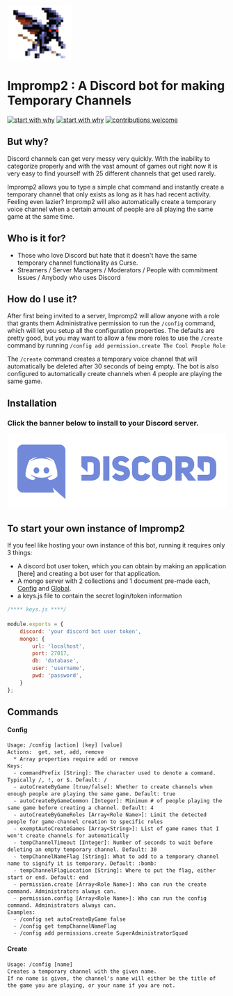 ![Impromp2 Logo](/img/Imp.png)

# Impromp2 : A Discord bot for making Temporary Channels

[![start with why](https://img.shields.io/badge/see-more-brightgreen.svg?style=flat)](http://www.justfansof.com/) [![start with why](https://img.shields.io/badge/license-MIT-red.svg?style=flat)](https://raw.githubusercontent.com/Just-Fans-Of/Impromp2/master/LICENSE) [![contributions welcome](https://img.shields.io/badge/contributions-welcome-brightgreen.svg?style=flat)](https://github.com/Just-Fans-Of/Impromp2/issues)

## But why?

Discord channels can get very messy very quickly. With the inability to categorize properly and with the vast amount of games out right now it is very easy to find yourself with 25 different channels that get used rarely.

Impromp2 allows you to type a simple chat command and instantly create a temporary channel that only exists as long as it has had recent activity. Feeling even lazier? Impromp2 will also automatically create a temporary voice channel when a certain amount of people are all playing the same game at the same time.

## Who is it for?

* Those who love Discord but hate that it doesn't have the same temporary channel functionality as Curse.
* Streamers / Server Managers / Moderators / People with commitment Issues / Anybody who uses Discord

## How do I use it?
After first being invited to a server, Impromp2 will allow anyone with a role that grants them Administrative permission to run the `/config` command, which will let you setup all the configuration properties. The defaults are pretty good, but you may want to allow a few more roles to use the `/create` command by running `/config add permission.create The Cool People Role`  

The `/create` command creates a temporary voice channel that will automatically be deleted after 30 seconds of being empty.
The bot is also configured to automatically create channels when 4 people are playing the same game.
  
## Installation

### Click the banner below to install to your Discord server.

<a href="https://discordapp.com/oauth2/authorize?client_id=266621038031273984&scope=bot&permissions=0" rel="Add to Discord">![Discord Logo](/img/Purple.png)</a>

## To start your own instance of Impromp2

If you feel like hosting your own instance of this bot, running it requires only 3 things:
 - A discord bot user token, which you can obtain by making an application [here] and creating a bot user for that application.
 - A mongo server with 2 collections and 1 document pre-made each, [Config](https://gist.github.com/NumbuhFour/1c4636c5daa2ae292ebd9ab75dbeff31) and [Global](https://gist.github.com/NumbuhFour/4cca4ca2d78c99cb67dc0c6720d94594).
 - a keys.js file to contain the secret login/token information


``` javascript
/**** keys.js ****/

module.exports = {
    discord: 'your discord bot user token',
    mongo: {
        url: 'localhost',
        port: 27017,
        db: 'database',
        user: 'username',
        pwd: 'password',
    }
};
```
## Commands

#### Config
```
Usage: /config [action] [key] [value]
Actions:  get, set, add, remove
  * Array properties require add or remove
Keys:
  - commandPrefix [String]: The character used to denote a command. Typically /, !, or $. Default: /
  - autoCreateByGame [true/false]: Whether to create channels when enough people are playing the same game. Default: true
  - autoCreateByGameCommon [Integer]: Minimum # of people playing the same game before creating a channel. Default: 4
  - autoCreateByGameRoles [Array<Role Name>]: Limit the detected people for game-channel creation to specific roles
  - exemptAutoCreateGames [Array<String>]: List of game names that I won't create channels for automatically
  - tempChannelTimeout [Integer]: Number of seconds to wait before deleting an empty temporary channel. Default: 30
  - tempChannelNameFlag [String]: What to add to a temporary channel name to signify it is temporary. Default: :bomb:
  - tempChannelFlagLocation [String]: Where to put the flag, either start or end. Default: end
  - permission.create [Array<Role Name>]: Who can run the create command. Administrators always can.
  - permission.config [Array<Role Name>]: Who can run the config command. Administrators always can.
Examples:
  - /config set autoCreateByGame false
  - /config get tempChannelNameFlag
  - /config add permissions.create SuperAdministratorSquad
```

#### Create
```
Usage: /config [name]
Creates a temporary channel with the given name.
If no name is given, the channel's name will either be the title of the game you are playing, or your name if you are not.
```

